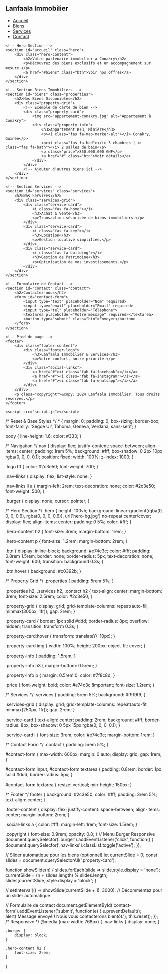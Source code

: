 <!DOCTYPE html>
<html lang="fr">
<head>
    <meta charset="UTF-8">
    <meta Lanfaala immobilier & Services="viewport" content="width=device-width, initial-scale=1.0">
    <title>Lanfaala Immobilier & Services | Conakry</title>
    <meta name="description" content="Agence immobilière à Conakry spécialisée dans la vente, location et gestion de biens immobiliers.">
    <link rel="stylesheet" href="styles.css">
    <link rel="stylesheet" href="https://cdnjs.cloudflare.com/ajax/libs/font-awesome/6.4.0/css/all.min.css">
</head>
<body>
    <!-- Barre de navigation -->
    <nav>
        <div class="logo">
            <h1>Lanfaala Immobilier</h1>
        </div>
        <ul class="nav-links">
            <li><a href="#accueil">Accueil</a></li>
            <li><a href="#biens">Biens</a></li>
            <li><a href="#services">Services</a></li>
            <li><a href="#contact">Contact</a></li>
        </ul>
        <div class="burger">
            <i class="fas fa-bars"></i>
        </div>
    </nav>

    <!-- Hero Section -->
    <section id="accueil" class="hero">
        <div class="hero-content">
            <h2>Votre partenaire immobilier à Conakry</h2>
            <p>Découvrez des biens exclusifs et un accompagnement sur mesure.</p>
            <a href="#biens" class="btn">Voir nos offres</a>
        </div>
    </section>

    <!-- Section Biens Immobiliers -->
    <section id="biens" class="properties">
        <h2>Nos Biens Disponibles</h2>
        <div class="property-grid">
            <!-- Exemple de carte de bien -->
            <div class="property-card">
                <img src="appartement-conakry.jpg" alt="Appartement à Conakry">
                <div class="property-info">
                    <h3>Appartement R+3, Minière</h3>
                    <p><i class="fas fa-map-marker-alt"></i> Conakry, Guinée</p>
                    <p><i class="fas fa-bed"></i> 3 chambres | <i class="fas fa-bath"></i> 2 salles de bain</p>
                    <p class="price">850.000.000 GNF</p>
                    <a href="#" class="btn">Voir détails</a>
                </div>
            </div>
            <!-- Ajouter d'autres biens ici -->
        </div>
    </section>

    <!-- Section Services -->
    <section id="services" class="services">
        <h2>Nos Services</h2>
        <div class="services-grid">
            <div class="service-card">
                <i class="fas fa-home"></i>
                <h3>Achat & Vente</h3>
                <p>Transaction sécurisée de biens immobiliers.</p>
            </div>
            <div class="service-card">
                <i class="fas fa-key"></i>
                <h3>Location</h3>
                <p>Gestion locative simplifiée.</p>
            </div>
            <div class="service-card">
                <i class="fas fa-building"></i>
                <h3>Gestion de Patrimoine</h3>
                <p>Optimisation de vos investissements.</p>
            </div>
        </div>
    </section>

    <!-- Formulaire de Contact -->
    <section id="contact" class="contact">
        <h2>Contactez-nous</h2>
        <form id="contact-form">
            <input type="text" placeholder="Nom" required>
            <input type="email" placeholder="Email" required>
            <input type="tel" placeholder="Téléphone">
            <textarea placeholder="Votre message" required></textarea>
            <button type="submit" class="btn">Envoyer</button>
        </form>
    </section>

    <!-- Pied de page -->
    <footer>
        <div class="footer-content">
            <div class="footer-logo">
                <h3>Lanfaala Immobilier & Services</h3>
                <p>Votre confort, notre priorité.</p>
            </div>
            <div class="social-links">
                <a href="#"><i class="fab fa-facebook"></i></a>
                <a href="#"><i class="fab fa-instagram"></i></a>
                <a href="#"><i class="fab fa-whatsapp"></i></a>
            </div>
        </div>
        <p class="copyright">&copy; 2024 Lanfaala Immobilier. Tous droits réservés.</p>
    </footer>

    <script src="script.js"></script>
</body>
</html>
/* Reset & Base Styles */
* {
    margin: 0;
    padding: 0;
    box-sizing: border-box;
    font-family: 'Segoe UI', Tahoma, Geneva, Verdana, sans-serif;
}

body {
    line-height: 1.6;
    color: #333;
}

/* Navigation */
nav {
    display: flex;
    justify-content: space-between;
    align-items: center;
    padding: 1rem 5%;
    background: #fff;
    box-shadow: 0 2px 10px rgba(0, 0, 0, 0.1);
    position: fixed;
    width: 100%;
    z-index: 1000;
}

.logo h1 {
    color: #2c3e50;
    font-weight: 700;
}

.nav-links {
    display: flex;
    list-style: none;
}

.nav-links li a {
    margin-left: 2rem;
    text-decoration: none;
    color: #2c3e50;
    font-weight: 500;
}

.burger {
    display: none;
    cursor: pointer;
}

/* Hero Section */
.hero {
    height: 100vh;
    background: linear-gradient(rgba(0, 0, 0, 0.6), rgba(0, 0, 0, 0.6)), url('hero-bg.jpg') no-repeat center/cover;
    display: flex;
    align-items: center;
    padding: 0 5%;
    color: #fff;
}

.hero-content h2 {
    font-size: 3rem;
    margin-bottom: 1rem;
}

.hero-content p {
    font-size: 1.2rem;
    margin-bottom: 2rem;
}

.btn {
    display: inline-block;
    background: #e74c3c;
    color: #fff;
    padding: 0.8rem 1.5rem;
    border: none;
    border-radius: 5px;
    text-decoration: none;
    font-weight: 600;
    transition: background 0.3s;
}

.btn:hover {
    background: #c0392b;
}

/* Property Grid */
.properties {
    padding: 5rem 5%;
}

.properties h2, .services h2, .contact h2 {
    text-align: center;
    margin-bottom: 3rem;
    font-size: 2.5rem;
    color: #2c3e50;
}

.property-grid {
    display: grid;
    grid-template-columns: repeat(auto-fill, minmax(300px, 1fr));
    gap: 2rem;
}

.property-card {
    border: 1px solid #ddd;
    border-radius: 8px;
    overflow: hidden;
    transition: transform 0.3s;
}

.property-card:hover {
    transform: translateY(-10px);
}

.property-card img {
    width: 100%;
    height: 200px;
    object-fit: cover;
}

.property-info {
    padding: 1.5rem;
}

.property-info h3 {
    margin-bottom: 0.5rem;
}

.property-info p {
    margin: 0.5rem 0;
    color: #7f8c8d;
}

.price {
    font-weight: bold;
    color: #e74c3c !important;
    font-size: 1.2rem;
}

/* Services */
.services {
    padding: 5rem 5%;
    background: #f9f9f9;
}

.services-grid {
    display: grid;
    grid-template-columns: repeat(auto-fit, minmax(250px, 1fr));
    gap: 2rem;
}

.service-card {
    text-align: center;
    padding: 2rem;
    background: #fff;
    border-radius: 8px;
    box-shadow: 0 5px 15px rgba(0, 0, 0, 0.1);
}

.service-card i {
    font-size: 3rem;
    color: #e74c3c;
    margin-bottom: 1rem;
}

/* Contact Form */
.contact {
    padding: 5rem 5%;
}

#contact-form {
    max-width: 600px;
    margin: 0 auto;
    display: grid;
    gap: 1rem;
}

#contact-form input, #contact-form textarea {
    padding: 0.8rem;
    border: 1px solid #ddd;
    border-radius: 5px;
}

#contact-form textarea {
    resize: vertical;
    min-height: 150px;
}

/* Footer */
footer {
    background: #2c3e50;
    color: #fff;
    padding: 3rem 5%;
    text-align: center;
}

.footer-content {
    display: flex;
    justify-content: space-between;
    align-items: center;
    margin-bottom: 2rem;
}

.social-links a {
    color: #fff;
    margin-left: 1rem;
    font-size: 1.5rem;
}

.copyright {
    font-size: 0.9rem;
    opacity: 0.8;
}
// Menu Burger Responsive
document.querySelector('.burger').addEventListener('click', function() {
    document.querySelector('.nav-links').classList.toggle('active');
});

// Slider automatique pour les biens (optionnel)
let currentSlide = 0;
const slides = document.querySelectorAll('.property-card');

function showSlide(n) {
    slides.forEach(slide => slide.style.display = 'none');
    currentSlide = (n + slides.length) % slides.length;
    slides[currentSlide].style.display = 'block';
}

// setInterval(() => showSlide(currentSlide + 1), 3000); // Décommentez pour un slider automatique

// Formulaire de contact
document.getElementById('contact-form').addEventListener('submit', function(e) {
    e.preventDefault();
    alert('Message envoyé ! Nous vous contacterons bientôt.');
    this.reset();
});
/* Responsive */
@media (max-width: 768px) {
    .nav-links {
        display: none;
    }

    .burger {
        display: block;
    }

    .hero-content h2 {
        font-size: 2rem;
    }
}
